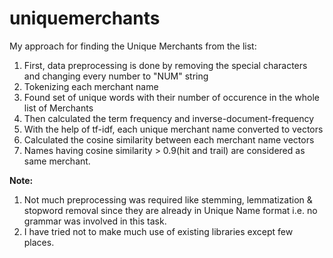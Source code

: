 # uniquemerchants

My approach for finding the Unique Merchants from the list:

1. First, data preprocessing is done by removing the special characters and changing every number to "NUM" string
2. Tokenizing each merchant name
3. Found set of unique words with their number of occurence in the whole list of Merchants
4. Then calculated the term frequency and inverse-document-frequency
5. With the help of tf-idf, each unique merchant name converted to vectors
6. Calculated the cosine similarity between each merchant name vectors
7. Names having cosine similarity > 0.9(hit and trail) are considered as same merchant.


**Note:**
1. Not much preprocessing was required like stemming, lemmatization & stopword removal since they are already in Unique Name format i.e. no grammar was involved in this task.
2. I have tried not to make much use of existing libraries except few places.
